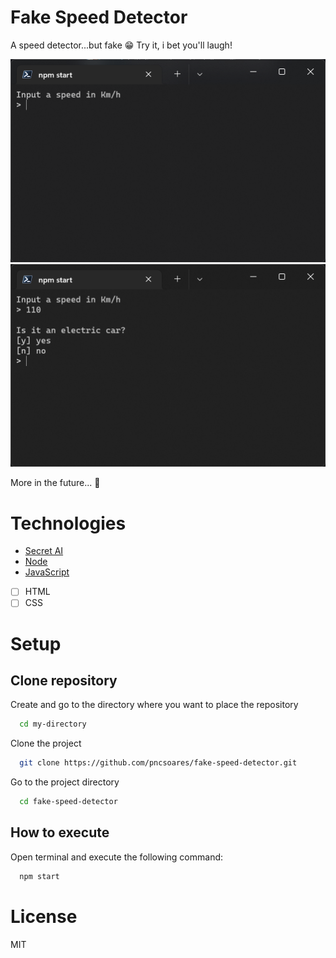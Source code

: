 # Fake Speed Detector

A speed detector...but fake 😁 Try it, i bet you'll laugh!

![first-question](./assets/images/first-question.png)
![second-question](./assets/images/second-question.png)

More in the future... 💪

# Technologies

- [Secret AI](https://github.com/pncsoares)
- [Node](https://nodejs.org/en/docs/)
- [JavaScript](https://developer.mozilla.org/en-US/docs/Web/JavaScript)
- [ ] HTML
- [ ] CSS

# Setup

## Clone repository

Create and go to the directory where you want to place the repository

```bash
  cd my-directory
```

Clone the project

```bash
  git clone https://github.com/pncsoares/fake-speed-detector.git
```

Go to the project directory

```bash
  cd fake-speed-detector
```

## How to execute

Open terminal and execute the following command:

```bash
  npm start
```

# License

MIT